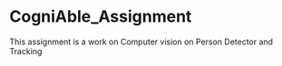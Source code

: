 # CogniAble_Assignment
This assignment is a work on Computer vision on Person Detector and Tracking
